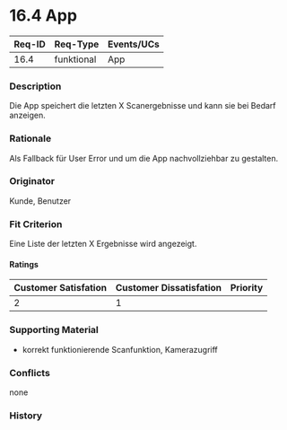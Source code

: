 # 16.4 App

| Req-ID | Req-Type   | Events/UCs |
| ------ | ---------- | ---------- |
| 16.4   | funktional | App        |

### Description
Die App speichert die letzten X Scanergebnisse und kann sie bei Bedarf anzeigen.

### Rationale
Als Fallback für User Error und um die App nachvollziehbar zu gestalten.

### Originator
Kunde, Benutzer

### Fit Criterion
Eine Liste der letzten X Ergebnisse wird angezeigt.

#### Ratings
| Customer Satisfation | Customer Dissatisfation | Priority |
| -------------------- | ----------------------- | -------- |
| 2                    | 1                       |          |

### Supporting Material
- korrekt funktionierende Scanfunktion, Kamerazugriff

### Conflicts
none

### History

